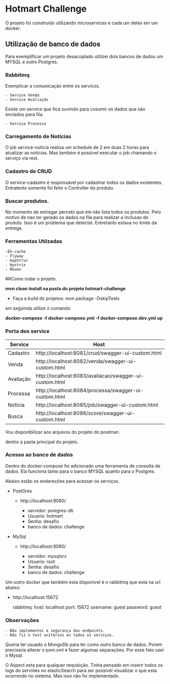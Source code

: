 # Hotmart Challenge

O projeto foi construido utilizando microservices e cada um deles em um docker.

## Utilização de banco de dados

Para exemplificar um projeto desacoplado utilizei dois bancos de dados um MYSQL e outro Postgres.

### Rabbitmq

Exemplicar a comunicação entre os servicos.

	- Service Venda
	- Service Avaliação

Existe um service que fica ouvindo para cosumir os dados que são enviados para fila.

	- Service Processa

### Carregamento de Notícias

O job service-noticia realiza um schedule de 2 em duas 2 horas para atualizar as noticias.
Mas também é possivel executar o job chamando o serviço via rest.

### Cadastro de CRUD

O service-cadastro é responsável por cadastrar todos os dados existentes. Entratento somente foi feito o Controller do produto.

### Buscar produtos.

No momento de entregar percebi que ele não lista todos os produtos.  Pelo motivo de nao ter gerado os dados na fila para realizar a inclusao do produto. Isso é um problema que detectei. Entretanto estava no limite da entrega.

### Ferramentas Utilzadas

	-Eh-cache
	- Flyway
	- mapStruc
	- Hystrix
	- Maven

##Como rodar o projeto.


**mvn clean install na pasta do projeto hotmart-challenge**

- Faça a build do projetos: mvn package -DskipTests


em seguinda utilize o comando

**docker-compose -f docker-compose.yml -f docker-compose.dev.yml up**


### Porta dos service
|  Service | Host  |
| ------------ | ------------ |
| Cadastro  | http://localhost:8081/crud/swagger-ui-custom.html  |
|  Venda |  http://localhost:8082/venda/swagger-ui-custom.html |
|  Avaliação  | http://localhost:8083/avaliacao/swagger-ui-custom.html  |
|  Processa |  http://localhost:8084/processa/swagger-ui-custom.html |
|  Noticia | http://localhost:8085/job/swagger-ui-custom.html   |
|  Busca |  http://localhost:8086/score/swagger-ui-custom.html |

Vou disponibilizar aos arquivos do projeto do postman.

dentro a pasta principal do projeto.

### Acesso ao banco de dados

Dentro do docker-compose foi adicionado uma ferramenta de consulta de dados. Ela funciona tanto para o banco MYSQL quanto para o Postgres.

Abaixo estão os endereções para acessar os serviços.

- PostGres

	- http://localhost:9080/

		- servidor: postgres-db
		- Usuario: hotmart
    	- Senha: desafio
    	- banco de dados: challenge

- MySql

	- http://localhost:9080/

		- servidor: mysqlsrv
		- Usuario: root
    	- Senha: desafio
    	- banco de dados: challenge


Um outro docker que também esta disponivel é o rabbitmq que esta na url abaixo:

- http://localhost:15672


    rabbitmq:
    host: localhost
    port: 15672
    username: guest
    password: guest

### Observações

	- Não implementei a segurança dos endpoints.
	- Não fiz o test unitários en todos os serviços.

Queria ter usuado o MongoDb para ter como outro banco de dados. Porem precisaria alterar o pom.xml e fazer algumas separações. Por esse fato usei o Mysql.

O Aspect esta para qualquer requisição. Tinha pensado em inserir todos os logs do serviões no elasticSearch para ser possível visualizar o que esta ocorrendo no sistema. Mas isso não foi implementado.




